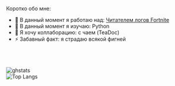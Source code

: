 <!---
**SpongerProfile** это ✨_уникальный_✨ репозиторий `README.md` отвечает за главную страницу моего профиля.

-->
Коротко обо  мне:

- 🔭 В данный момент я работаю над: [Читателем логов Fortnite](https://github.com/SpongerXD/FortLogReader)
- 🌱 В данный момент я изучаю: Python
- 👯 Я хочу коллаборацию: с чаем (TeaDoc)
- ⚡ Забавный факт: я страдаю всякой фигней

<br />
<br />

![ghstats](https://github-readme-stats.vercel.app/api?username=SpongerXD&theme=dark&show_icons=true)
<br />
![Top Langs](https://github-readme-stats.vercel.app/api/top-langs/?username=SpongerXD)
